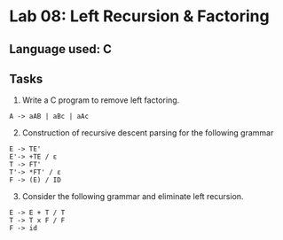 # Lab 08: Left Recursion & Factoring

## Language used: C

## Tasks

1. Write a C program to remove left factoring.

```
A -> aAB | aBc | aAc
```

2. Construction of recursive descent parsing for the following grammar

```
E -> TE'
E'-> +TE / ε
T -> FT'
T'-> *FT' / ε
F -> (E) / ID
```

3. Consider the following grammar and eliminate left recursion.

```
E -> E + T / T
T -> T x F / F
F -> id
```